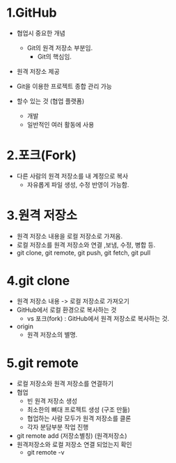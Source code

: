 1.GitHub
========
   * 협업시 중요한 개념
      - Git의 원격 저장소 부분임.
          - Git의 핵심임.

   * 원격 저장소 제공
   * Git을 이용한 프로젝트 종합 관리 가능
   * 할수 있는 것 (협업 플랫폼)
       - 개발
       - 일반적인 여러 활동에 사용

2.포크(Fork)
============
   * 다른 사람의 원격 저장소를 내 계정으로 복사
       - 자유롭게 파일 생성, 수정 반영이 가능함.

3.원격 저장소
============
   * 원격 저장소 내용을 로컬 저장소로 가져옴.
   * 로컬 저장소를 원격 저장소와 연결 ,보냄, 수정, 병합 등.
   * git clone, git remote, git push, git fetch, git pull

4.git clone
=============
   * 원격 저장소 내용 -> 로컬 저장소로 가져오기
   * GitHub에서 로컬 환경으로 복사하는 것
       - vs 포크(fork) : GitHub에서 원격 저장소로 복사하는 것.
   * origin
       - 원격 저장소의 별명.

5.git remote
=============
   * 로컬 저장소와 원격 저장소를 연결하기
   * 협업 
       - 빈 원격 저장소 생성
       - 최소한의 뼈대 프로젝트 생성 (구조 만듦)
       - 협업하는 사람 모두가 원격 저장소를 클론 
       - 각자 분담부분 작업 진행
   * git remote add (저장소별칭) (원격저장소)
   * 원격저장소와 로컬 저장소 연결 되었는지 확인
       - git remote -v
           